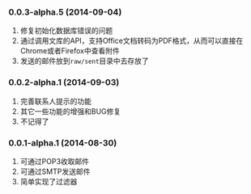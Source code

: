 ### 0.0.3-alpha.5 (2014-09-04)

1. 修复初始化数据库错误的问题
2. 通过调用文库的API，支持Office文档转码为PDF格式，从而可以直接在Chrome或者Firefox中查看附件
3. 发送的邮件放到`raw/sent`目录中去存放了

### 0.0.2-alpha.1 (2014-09-03)

1. 完善联系人提示的功能
2. 其它一些功能的增强和BUG修复
3. 不记得了

### 0.0.1-alpha.1 (2014-08-30)

1. 可通过POP3收取邮件
2. 可通过SMTP发送邮件
3. 简单实现了过滤器
